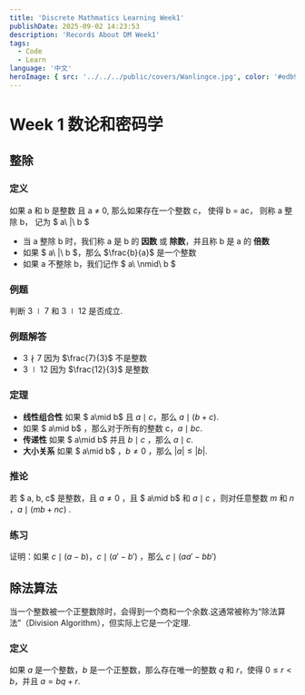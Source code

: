 ```yaml
---
title: 'Discrete Mathmatics Learning Week1'
publishDate: 2025-09-02 14:23:53
description: 'Records About DM Week1'
tags:
  - Code
  - Learn
language: '中文'
heroImage: { src: '../../../public/covers/Wanlingce.jpg', color: '#edb9a2' }
---
```


# Week 1 数论和密码学

## 整除

### 定义

如果 a 和 b 是整数 且 a ≠ 0, 那么如果存在一个整数 c， 使得 b = ac， 则称 a 整除 b， 记为 $ a\ |\ b $

- 当 a 整除 b 时，我们称 a 是 b 的 **因数** 或 **除数**，并且称 b 是 a 的 **倍数**
- 如果 $ a\ |\ b $，那么 $\frac{b}{a}$ 是一个整数
- 如果 a 不整除 b，我们记作 $ a\ \nmid\ b $ 

### 例题

判断 $3\mid7$ 和 $3\mid12$ 是否成立.

### 例题解答

- $3\nmid7$ 因为 $\frac{7}{3}$ 不是整数
- $3\mid12$ 因为 $\frac{12}{3}$ 是整数

### 定理

- **线性组合性** 如果 $ a\mid b$ 且 $a\mid c$，那么 $a\mid (b+c)$.
- 如果 $ a\mid b$ ，那么对于所有的整数 c，$a\mid bc$.
- **传递性** 如果 $ a\mid b$ 并且 $b\mid c$ ，那么 $a\mid c$.
- **大小关系** 如果 $ a\mid b$ ，$b\neq 0$ ，那么 $\lvert{a}\rvert\leq\lvert{b}\rvert$.

### 推论

若 $ a, b, c$ 是整数，且 $a\neq 0$ ，且 $ a\mid b$ 和 $a\mid c$ ，则对任意整数 $m$ 和 $n$ ，$a\mid (mb + nc)$ .

### 练习

证明：如果 $c\mid(a-b)$，$c\mid (a'-b')$ ，那么 $c\mid(aa'-bb')$

## 除法算法

当一个整数被一个正整数除时，会得到一个商和一个余数.这通常被称为“除法算法”（Division Algorithm），但实际上它是一个定理.

### 定义

如果 $a$ 是一个整数，$b$ 是一个正整数，那么存在唯一的整数 $q$ 和 $r$，使得 $0\leq r< b$，并且 $a = bq+r$.

